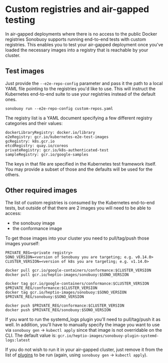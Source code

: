 # Custom registries and air-gapped testing

In air-gapped deployments where there is no access to the public Docker registries
Sonobuoy supports running end-to-end tests with custom registries. This enables
you to test your air-gapped deployment once you've loaded the necessary images
into a registry that is reachable by your cluster.

## Test images

Just provide the `--e2e-repo-config` parameter and pass it the path to a local
YAML file pointing to the registries you'd like to use. This will instruct the
Kubernetes end-to-end suite to use your registries instead of the default ones.

```
sonobuoy run --e2e-repo-config custom-repos.yaml
```

The registry list is a YAML document specifying a few different registry
categories and their values:

```
dockerLibraryRegistry: docker.io/library
e2eRegistry: gcr.io/kubernetes-e2e-test-images
gcRegistry: k8s.gcr.io
etcdRegistry: quay.io/coreos
privateRegistry: gcr.io/k8s-authenticated-test
sampleRegistry: gcr.io/google-samples
```

The keys in that file are specified in the Kubernetes test framework itself. You
may provide a subset of those and the defaults will be used for the others.

## Other required images

The list of custom registries is consumed by the Kubernetes end-to-end tests, but outside of that there are 2 images you will need to be able to access:
 - the sonobuoy image
 - the conformance image

To get those images into your cluster you need to pull/tag/push those images yourself:

```
PRIVATE_REG=<private registry>
SONO_VERSION=<version of Sonobuoy you are targeting; e.g. v0.14.0>
CLUSTER_VERSION=<version of k8s you are targeting; e.g. v1.14.0>

docker pull gcr.io/google-containers/conformance:$CLUSTER_VERSION
docker pull gcr.io/heptio-images/sonobuoy:$SONO_VERSION

docker tag gcr.io/google-containers/conformance:$CLUSTER_VERSION $PRIVATE_REG/conformance:$CLUSTER_VERSION
docker tag gcr.io/heptio-images/sonobuoy:$SONO_VERSION $PRIVATE_REG/sonobuoy:$SONO_VERSION

docker push $PRIVATE_REG/conformance:$CLUSTER_VERSION
docker push $PRIVATE_REG/sonobuoy:$SONO_VERSION
```

If you want to run the systemd_logs plugin you'll need to pull/tag/push it as well. In addition, you'll have to manually specify the image you want to use via `sonobuoy gen` -> `kubectl apply` since that image is not overridable on the CLI. The default value is: `gcr.io/heptio-images/sonobuoy-plugin-systemd-logs:latest`

If you do not wish to run it in your air-gapped cluster, just remove it from the list of [plugins][plugins] to be run (again, using `sonobuoy gen` -> `kubectl apply`).

[plugins]: plugins.md#choosing-which-plugins-to-run